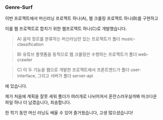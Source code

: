 ### Genre-Surf

이번 프로젝트에서 머신러닝 프로젝트 하나(A), 웹 크롤링 프로젝트 하나(B)를 구현하고

이를 웹 프로젝트로 합치기 위한 웹프로젝트 하나(C)로 개발했습니다.

> A) 음악 장르를 분류하는 머신러닝만 있는 프로젝트가 폴더 music-classification

> B) 유튜브 플랫폼을 동적으로 웹 크롤링만 수행하는 프로젝트가 폴더 web-crawler

> C) 이 두 기능을 웹으로 개발한 프로젝트에서 프론트엔드가 폴더 user-interface, 그리고 서버가 폴더 server-api

에 있습니다.

제가 처음에 계획을 잘못 세워 폴더가 여러개로 나뉘어져서 혼란스러우실까봐 마크다운 파일 하나 더 남겼습니다, 죄송합니다.

한 학기 동안 머신 러닝도 배울 수 있어 즐거웠습니다, 고생 많으셨습니다!
